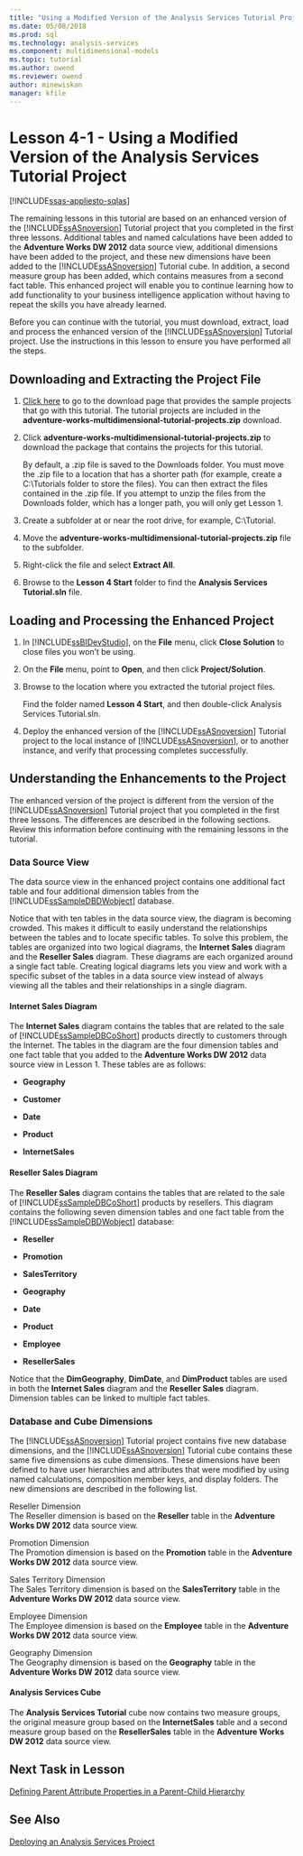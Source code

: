 ```yaml
---
title: "Using a Modified Version of the Analysis Services Tutorial Project | Microsoft Docs"
ms.date: 05/08/2018
ms.prod: sql
ms.technology: analysis-services
ms.component: multidimensional-models
ms.topic: tutorial
ms.author: owend
ms.reviewer: owend
author: minewiskan
manager: kfile
---
```

# Lesson 4-1 - Using a Modified Version of the Analysis Services Tutorial Project
[!INCLUDE[ssas-appliesto-sqlas](../includes/ssas-appliesto-sqlas.md)]

The remaining lessons in this tutorial are based on an enhanced version of the [!INCLUDE[ssASnoversion](../includes/ssasnoversion-md.md)] Tutorial project that you completed in the first three lessons. Additional tables and named calculations have been added to the **Adventure Works DW 2012** data source view, additional dimensions have been added to the project, and these new dimensions have been added to the [!INCLUDE[ssASnoversion](../includes/ssasnoversion-md.md)] Tutorial cube. In addition, a second measure group has been added, which contains measures from a second fact table. This enhanced project will enable you to continue learning how to add functionality to your business intelligence application without having to repeat the skills you have already learned.  
  
Before you can continue with the tutorial, you must download, extract, load and process the enhanced version of the [!INCLUDE[ssASnoversion](../includes/ssasnoversion-md.md)] Tutorial project.  Use the instructions in this lesson to ensure you have performed all the steps.  
  
## Downloading and Extracting the Project File  
  
1.  [Click here](https://github.com/Microsoft/sql-server-samples/releases/tag/adventureworks-analysis-services) to go to the download page that provides the sample projects that go with this tutorial. The tutorial projects are included in the **adventure-works-multidimensional-tutorial-projects.zip** download.  
  
2.  Click **adventure-works-multidimensional-tutorial-projects.zip** to download the package that contains the projects for this tutorial.  
  
    By default, a .zip file is saved to the Downloads folder. You must move the .zip file to a location that has a shorter path (for example, create a C:\Tutorials folder to store the files).  You can then extract the files contained in the .zip file. If you attempt to unzip the files from the Downloads folder, which has a longer path, you will only get Lesson 1.  
  
3.  Create a subfolder at or near the root drive, for example, C:\Tutorial.  
  
4.  Move the **adventure-works-multidimensional-tutorial-projects.zip** file to the subfolder.  
  
5.  Right-click the file and select **Extract All**.  
  
6.  Browse to the **Lesson 4 Start** folder to find the **Analysis Services Tutorial.sln** file.  
  
## Loading and Processing the Enhanced Project  
  
1.  In [!INCLUDE[ssBIDevStudio](../includes/ssbidevstudio-md.md)], on the **File** menu, click **Close Solution** to close files you won’t be using.  
  
2.  On the **File** menu, point to **Open**, and then click **Project/Solution**.  
  
3.  Browse to the location where you extracted the tutorial project files.  
  
    Find the folder named **Lesson 4 Start**, and then double-click Analysis Services Tutorial.sln.  
  
4.  Deploy the enhanced version of the [!INCLUDE[ssASnoversion](../includes/ssasnoversion-md.md)] Tutorial project to the local instance of [!INCLUDE[ssASnoversion](../includes/ssasnoversion-md.md)], or to another instance, and verify that processing completes successfully.  
  
## Understanding the Enhancements to the Project  
The enhanced version of the project is different from the version of the [!INCLUDE[ssASnoversion](../includes/ssasnoversion-md.md)] Tutorial project that you completed in the first three lessons. The differences are described in the following sections. Review this information before continuing with the remaining lessons in the tutorial.  
  
### Data Source View  
The data source view in the enhanced project contains one additional fact table and four additional dimension tables from the [!INCLUDE[ssSampleDBDWobject](../includes/sssampledbdwobject-md.md)] database.  
  
Notice that with ten tables in the data source view, the <All Tables> diagram is becoming crowded. This makes it difficult to easily understand the relationships between the tables and to locate specific tables. To solve this problem, the tables are organized into two logical diagrams, the **Internet Sales** diagram and the **Reseller Sales** diagram. These diagrams are each organized around a single fact table. Creating logical diagrams lets you view and work with a specific subset of the tables in a data source view instead of always viewing all the tables and their relationships in a single diagram.  
  
#### Internet Sales Diagram  
The **Internet Sales** diagram contains the tables that are related to the sale of [!INCLUDE[ssSampleDBCoShort](../includes/sssampledbcoshort-md.md)] products directly to customers through the Internet. The tables in the diagram are the four dimension tables and one fact table that you added to the **Adventure Works DW 2012** data source view in Lesson 1. These tables are as follows:  
  
-   **Geography**  
  
-   **Customer**  
  
-   **Date**  
  
-   **Product**  
  
-   **InternetSales**  
  
#### Reseller Sales Diagram  
The **Reseller Sales** diagram contains the tables that are related to the sale of [!INCLUDE[ssSampleDBCoShort](../includes/sssampledbcoshort-md.md)] products by resellers. This diagram contains the following seven dimension tables and one fact table from the [!INCLUDE[ssSampleDBDWobject](../includes/sssampledbdwobject-md.md)] database:  
  
-   **Reseller**  
  
-   **Promotion**  
  
-   **SalesTerritory**  
  
-   **Geography**  
  
-   **Date**  
  
-   **Product**  
  
-   **Employee**  
  
-   **ResellerSales**  
  
Notice that the **DimGeography**, **DimDate**, and **DimProduct** tables are used in both the **Internet Sales** diagram and the **Reseller Sales** diagram. Dimension tables can be linked to multiple fact tables.  
  
### Database and Cube Dimensions  
The [!INCLUDE[ssASnoversion](../includes/ssasnoversion-md.md)] Tutorial project contains five new database dimensions, and the [!INCLUDE[ssASnoversion](../includes/ssasnoversion-md.md)] Tutorial cube contains these same five dimensions as cube dimensions. These dimensions have been defined to have user hierarchies and attributes that were modified by using named calculations, composition member keys, and display folders. The new dimensions are described in the following list.  
  
Reseller Dimension  
The Reseller dimension is based on the **Reseller** table in the **Adventure Works DW 2012** data source view.  
  
Promotion Dimension  
The Promotion dimension is based on the **Promotion** table in the **Adventure Works DW 2012** data source view.  
  
Sales Territory Dimension  
The Sales Territory dimension is based on the **SalesTerritory** table in the **Adventure Works DW 2012** data source view.  
  
Employee Dimension  
The Employee dimension is based on the **Employee** table in the **Adventure Works DW 2012** data source view.  
  
Geography Dimension  
The Geography dimension is based on the **Geography** table in the **Adventure Works DW 2012** data source view.  
  
#### Analysis Services Cube  
The **Analysis Services Tutorial** cube now contains two measure groups, the original measure group based on the **InternetSales** table and a second measure group based on the **ResellerSales** table in the **Adventure Works DW 2012** data source view.  
  
## Next Task in Lesson  
[Defining Parent Attribute Properties in a Parent-Child Hierarchy](../analysis-services/lesson-4-2-defining-parent-attribute-properties-in-a-parent-child-hierarchy.md)  
  
## See Also  
[Deploying an Analysis Services Project](../analysis-services/lesson-2-5-deploying-an-analysis-services-project.md)  
  
